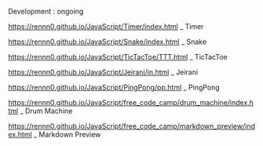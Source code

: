 Development : ongoing

https://rennn0.github.io/JavaScript/Timer/index.html _ Timer

https://rennn0.github.io/JavaScript/Snake/index.html _ Snake

https://rennn0.github.io/JavaScript/TicTacToe/TTT.html _ TicTacToe

https://rennn0.github.io/JavaScript/Jeirani/jn.html _ Jeirani

https://rennn0.github.io/JavaScript/PingPong/pp.html _ PingPong

https://rennn0.github.io/JavaScript/free_code_camp/drum_machine/index.html _ Drum Machine

https://rennn0.github.io/JavaScript/free_code_camp/markdown_preview/index.html _ Markdown Preview
